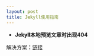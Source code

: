 ```yaml
---
layout: post
title: Jekyll使用指南
---
```




- **Jekyll本地预览文章时出现404**

解决方案：[链接](http://blog.chiyiw.com/2016/03/20/jekyll-本地调试文件名中文错误解决.html)

